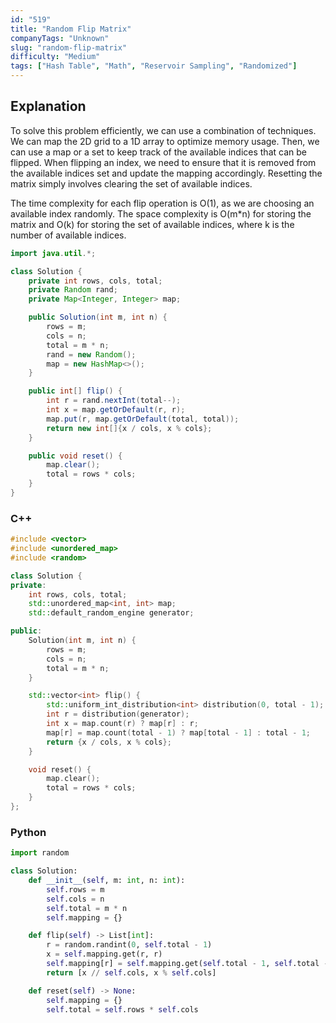 ```yaml
---
id: "519"
title: "Random Flip Matrix"
companyTags: "Unknown"
slug: "random-flip-matrix"
difficulty: "Medium"
tags: ["Hash Table", "Math", "Reservoir Sampling", "Randomized"]
---
```


## Explanation

To solve this problem efficiently, we can use a combination of techniques. We can map the 2D grid to a 1D array to optimize memory usage. Then, we can use a map or a set to keep track of the available indices that can be flipped. When flipping an index, we need to ensure that it is removed from the available indices set and update the mapping accordingly. Resetting the matrix simply involves clearing the set of available indices.

The time complexity for each flip operation is O(1), as we are choosing an available index randomly. The space complexity is O(m*n) for storing the matrix and O(k) for storing the set of available indices, where k is the number of available indices.

```java
import java.util.*;

class Solution {
    private int rows, cols, total;
    private Random rand;
    private Map<Integer, Integer> map;

    public Solution(int m, int n) {
        rows = m;
        cols = n;
        total = m * n;
        rand = new Random();
        map = new HashMap<>();
    }

    public int[] flip() {
        int r = rand.nextInt(total--);
        int x = map.getOrDefault(r, r);
        map.put(r, map.getOrDefault(total, total));
        return new int[]{x / cols, x % cols};
    }

    public void reset() {
        map.clear();
        total = rows * cols;
    }
}
```

### C++

```cpp
#include <vector>
#include <unordered_map>
#include <random>

class Solution {
private:
    int rows, cols, total;
    std::unordered_map<int, int> map;
    std::default_random_engine generator;

public:
    Solution(int m, int n) {
        rows = m;
        cols = n;
        total = m * n;
    }

    std::vector<int> flip() {
        std::uniform_int_distribution<int> distribution(0, total - 1);
        int r = distribution(generator);
        int x = map.count(r) ? map[r] : r;
        map[r] = map.count(total - 1) ? map[total - 1] : total - 1;
        return {x / cols, x % cols};
    }

    void reset() {
        map.clear();
        total = rows * cols;
    }
};
```

### Python

```python
import random

class Solution:
    def __init__(self, m: int, n: int):
        self.rows = m
        self.cols = n
        self.total = m * n
        self.mapping = {}

    def flip(self) -> List[int]:
        r = random.randint(0, self.total - 1)
        x = self.mapping.get(r, r)
        self.mapping[r] = self.mapping.get(self.total - 1, self.total - 1)
        return [x // self.cols, x % self.cols]

    def reset(self) -> None:
        self.mapping = {}
        self.total = self.rows * self.cols
```
